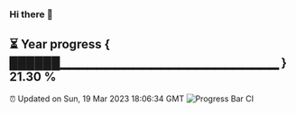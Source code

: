 ### Hi there 👋
⏳ Year progress { ██████▁▁▁▁▁▁▁▁▁▁▁▁▁▁▁▁▁▁▁▁▁▁▁▁ } 21.30 %
---
⏰ Updated on Sun, 19 Mar 2023 18:06:34 GMT
![Progress Bar CI](https://github.com/Moyi321/Moyi321/workflows/Progress%20Bar%20CI/badge.svg)
